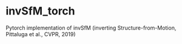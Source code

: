 # invSfM_torch
Pytorch implementation of invSfM (inverting Structure-from-Motion, Pittaluga et al., CVPR, 2019)
